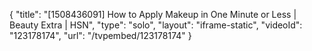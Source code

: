{
    "title": "[1508436091] How to Apply Makeup in One Minute or Less | Beauty Extra | HSN",
    "type": "solo",
    "layout": "iframe-static",
    "videoId": "123178174",
    "url": "\/tvpembed\/123178174"
}